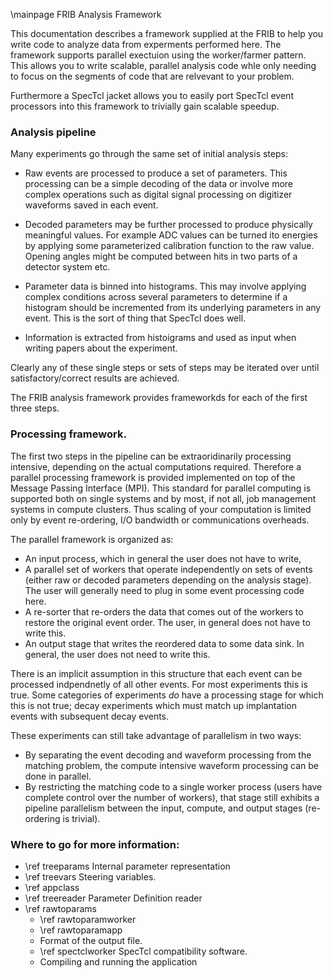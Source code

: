 \mainpage FRIB Analysis Framework

This documentation describes a framework supplied at the FRIB to help you
write code to analyze data from experments performed here.  The framework
supports parallel exectuion using the worker/farmer pattern.  This allows you
to write scalable, parallel analysis code whle only needing to focus on the
segments of code that are relvevant to your problem.

Furthermore a SpecTcl jacket allows you to easily port SpecTcl event processors
into this framework to trivially gain scalable speedup.

### Analysis pipeline

Many experiments go through the same set of initial analysis steps:

*   Raw events are processed to produce a set of parameters.  This processing
can be a simple decoding of the data or involve more complex operations such as
digital signal processing on digitizer waveforms saved in each event.

*   Decoded parameters may be further processed to produce physically meaningful
values.  For example ADC values can be turned ito energies by applying some
parameterized calibration function to the raw value.  Opening angles might be
computed between hits in two parts of a detector system etc.

*  Parameter data is binned into histograms.  This may involve applying complex
conditions across several parameters to determine if a histogram should be incremented
from its underlying parameters in any event.  This is the sort of thing that
SpecTcl does well.

*   Information is extracted from histoigrams and used as input when writing
papers about the experiment.

Clearly any of these single steps or sets of steps may be iterated over until
satisfactory/correct results are achieved.

The FRIB analysis framework provides frameworkds for each of the first three
steps.

### Processing framework.

The first two steps in the pipeline can be extraoridinarily processing intensive,
depending on the actual computations required.   Therefore a parallel processing
framework is provided implemented on top of the Message Passing Interface (MPI).
This standard for parallel computing is supported both on single systems and by
most, if not all, job management systems in compute clusters.   Thus scaling
of your computation is limited only by event re-ordering, I/O bandwidth or
communications overheads.

The parallel framework is organized as:

*  An input process, which in general the user does not have to write,
*  A parallel set of workers that operate independently on sets of events (either raw or
decoded parameters depending on the analysis stage).  The user will generally need
to plug in some event processing code here.
*  A re-sorter that re-orders the data that comes out of the workers to restore
the original event order.  The user, in general does not have to write this.
*  An output stage that writes the reordered data to some data sink.  In general,
the user does not need to write this.

There is an implicit assumption in this structure that each event can be processed
indpendnetly of all other events.   For most experiments this is true.  Some
categories of experiments *do* have a processing stage for which this is not true;
decay experiments which must match up implantation events with subsequent decay events.

These experiments can still take advantage of parallelism in two ways:

*  By separating the event decoding and waveform processing from the matching problem,
the compute intensive waveform processing can be done in parallel.
*  By restricting the matching code to a single worker process (users have complete
control over the number of workers), that stage still exhibits a pipeline parallelism
between the input, compute, and output stages (re-ordering is trivial).

### Where to go for more information:

*  \ref treeparams Internal parameter representation  
*  \ref treevars    Steering variables.
*  \ref appclass 
*  \ref treereader Parameter Definition reader
*  \ref rawtoparams
    *    \ref rawtoparamworker 
    *    \ref rawtoparamapp
    *    Format of the output file.
    *    \ref spectclworker SpecTcl compatibility software.
    *    Compiling and running the application
    
